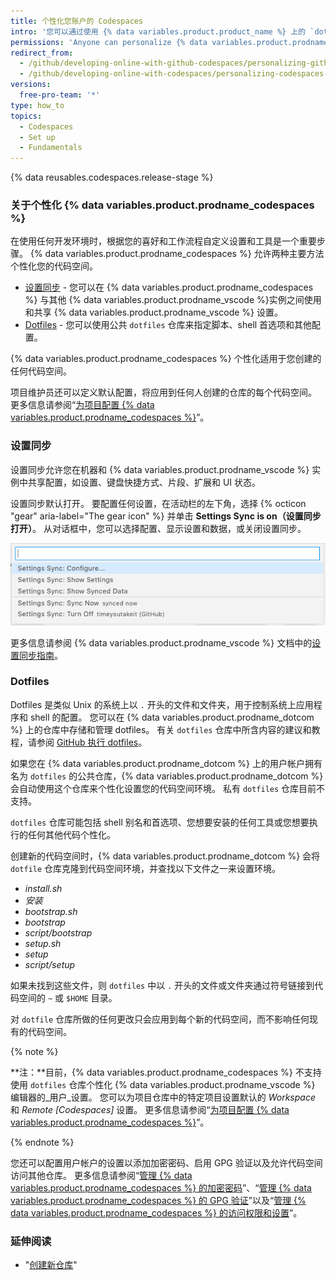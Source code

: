 ```yaml
---
title: 个性化您账户的 Codespaces
intro: '您可以通过使用 {% data variables.product.product_name %} 上的 `dotfiles` 仓库或使用设置同步来个性化 {% data variables.product.prodname_codespaces %}。'
permissions: 'Anyone can personalize {% data variables.product.prodname_codespaces %} for their user account.'
redirect_from:
  - /github/developing-online-with-github-codespaces/personalizing-github-codespaces-for-your-account
  - /github/developing-online-with-codespaces/personalizing-codespaces-for-your-account
versions:
  free-pro-team: '*'
type: how_to
topics:
  - Codespaces
  - Set up
  - Fundamentals
---
```


{% data reusables.codespaces.release-stage %}

### 关于个性化 {% data variables.product.prodname_codespaces %}

在使用任何开发环境时，根据您的喜好和工作流程自定义设置和工具是一个重要步骤。 {% data variables.product.prodname_codespaces %} 允许两种主要方法个性化您的代码空间。

- [设置同步](#settings-sync) - 您可以在 {% data variables.product.prodname_codespaces %} 与其他 {% data variables.product.prodname_vscode %}实例之间使用和共享 {% data variables.product.prodname_vscode %} 设置。
- [Dotfiles](#dotfiles) - 您可以使用公共 `dotfiles` 仓库来指定脚本、shell 首选项和其他配置。

{% data variables.product.prodname_codespaces %} 个性化适用于您创建的任何代码空间。

项目维护员还可以定义默认配置，将应用到任何人创建的仓库的每个代码空间。 更多信息请参阅“[为项目配置 {% data variables.product.prodname_codespaces %}](/github/developing-online-with-codespaces/configuring-codespaces-for-your-project)”。

### 设置同步

设置同步允许您在机器和 {% data variables.product.prodname_vscode %} 实例中共享配置，如设置、键盘快捷方式、片段、扩展和 UI 状态。

设置同步默认打开。 要配置任何设置，在活动栏的左下角，选择 {% octicon "gear" aria-label="The gear icon" %} 并单击 **Settings Sync is on（设置同步打开）**。 从对话框中，您可以选择配置、显示设置和数据，或关闭设置同步。

![在管理菜单中设置同步选项](/assets/images/help/codespaces/codespaces-manage-settings-sync.png)

更多信息请参阅 {% data variables.product.prodname_vscode %} 文档中的[设置同步指南](https://code.visualstudio.com/docs/editor/settings-sync)。

### Dotfiles

Dotfiles 是类似 Unix 的系统上以 `.` 开头的文件和文件夹，用于控制系统上应用程序和 shell 的配置。 您可以在 {% data variables.product.prodname_dotcom %} 上的仓库中存储和管理 dotfiles。 有关 `dotfiles` 仓库中所含内容的建议和教程，请参阅 [GitHub 执行 dotfiles](https://dotfiles.github.io/)。

如果您在 {% data variables.product.prodname_dotcom %} 上的用户帐户拥有名为 `dotfiles` 的公共仓库，{% data variables.product.prodname_dotcom %} 会自动使用这个仓库来个性化设置您的代码空间环境。 私有 `dotfiles` 仓库目前不支持。

`dotfiles` 仓库可能包括 shell 别名和首选项、您想要安装的任何工具或您想要执行的任何其他代码个性化。

创建新的代码空间时，{% data variables.product.prodname_dotcom %} 会将 `dotfile` 仓库克隆到代码空间环境，并查找以下文件之一来设置环境。

* _install.sh_
* _安装_
* _bootstrap.sh_
* _bootstrap_
* _script/bootstrap_
* _setup.sh_
* _setup_
* _script/setup_

如果未找到这些文件，则 `dotfiles` 中以 `.` 开头的文件或文件夹通过符号链接到代码空间的 `~` 或 `$HOME` 目录。

对 `dotfile` 仓库所做的任何更改只会应用到每个新的代码空间，而不影响任何现有的代码空间。

{% note %}

**注：**目前，{% data variables.product.prodname_codespaces %} 不支持使用 `dotfiles` 仓库个性化 {% data variables.product.prodname_vscode %} 编辑器的_用户_设置。 您可以为项目仓库中的特定项目设置默认的 _Workspace_ 和 _Remote [Codespaces]_ 设置。 更多信息请参阅“[为项目配置 {% data variables.product.prodname_codespaces %}](/github/developing-online-with-codespaces/configuring-codespaces-for-your-project#creating-a-custom-codespace-configuration)”。

{% endnote %}

您还可以配置用户帐户的设置以添加加密密码、启用 GPG 验证以及允许代码空间访问其他仓库。 更多信息请参阅“[管理 {% data variables.product.prodname_codespaces %} 的加密密码](/github/developing-online-with-codespaces/managing-encrypted-secrets-for-codespaces)”、“[管理 {% data variables.product.prodname_codespaces %} 的 GPG 验证](/github/developing-online-with-codespaces/managing-gpg-verification-for-codespaces)”以及“[管理 {% data variables.product.prodname_codespaces %} 的访问权限和设置](/github/developing-online-with-codespaces/managing-access-and-security-for-codespaces)”。

### 延伸阅读

* "[创建新仓库](/github/creating-cloning-and-archiving-repositories/creating-a-new-repository)"
